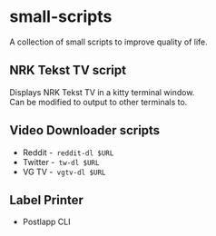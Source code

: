 # small-scripts

A collection of small scripts to improve quality of life. <br>

## NRK Tekst TV script

Displays NRK Tekst TV in a kitty terminal window. <br>
Can be modified to output to other terminals to.

## Video Downloader scripts

- Reddit
  -<code> reddit-dl $URL </code>
- Twitter
  -<code> tw-dl $URL </code>
- VG TV
  -<code> vgtv-dl $URL </code>

## Label Printer

- Postlapp CLI
